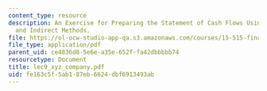 ```yaml
---
content_type: resource
description: An Exercise for Preparing the Statement of Cash Flows Using the Direct
  and Indirect Methods.
file: https://ol-ocw-studio-app-qa.s3.amazonaws.com/courses/15-515-financial-accounting-fall-2003/fe163c5f5ab187eb6624dbf6913493ab_lec9_xyz_company.pdf
file_type: application/pdf
parent_uid: ce4836d8-5e6e-a35e-652f-fa42dbbbbb74
resourcetype: Document
title: lec9_xyz_company.pdf
uid: fe163c5f-5ab1-87eb-6624-dbf6913493ab
---
```

